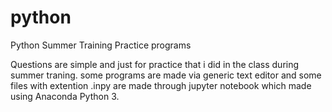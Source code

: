 # python
Python Summer Training Practice programs

Questions are simple and just for practice that i did in the class during summer traning.
some programs are made via generic text editor and some files with extention .inpy are made through jupyter notebook which made using
Anaconda Python 3.
